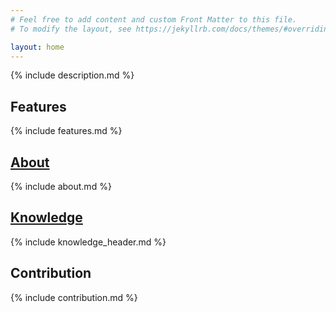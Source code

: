 ```yaml
---
# Feel free to add content and custom Front Matter to this file.
# To modify the layout, see https://jekyllrb.com/docs/themes/#overriding-theme-defaults

layout: home
---
```


{% include description.md %}

## Features

{% include features.md %}

## [About](/about)

{% include about.md %}

## [Knowledge](/knowledge)

{% include knowledge_header.md %}

## Contribution

{% include contribution.md %}
